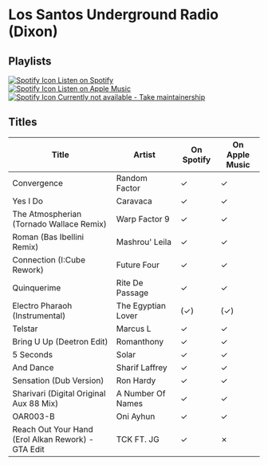 # Los Santos Underground Radio (Dixon)

## Playlists

[![Spotify Icon](../../.assets/spotify.svg "Listen on Spotify") Listen on Spotify](https://open.spotify.com/playlist/52fwOmd2d5D22Z0gy3Mrn2)  
[![Spotify Icon](../../.assets/applemusic.svg "Listen on Apple Music") Listen on Apple Music](https://itunes.apple.com/de/playlist/pl.u-GM9gh8aoX3E)  
[![Spotify Icon](../../.assets/youtubemusic.svg "Listen on Youtube Music") Currently not available - Take maintainership](https://github.com/MarauderXtreme/video-game-radiostation-playlists/fork)

## Titles

| Title                                              | Artist             | On Spotify | On Apple Music |
| -------------------------------------------------- | ------------------ | ---------- | -------------- |
| Convergence                                        | Random Factor      | ✓          | ✓              |
| Yes I Do                                           | Caravaca           | ✓          | ✓              |
| The Atmospherian (Tornado Wallace Remix)           | Warp Factor 9      | ✓          | ✓              |
| Roman (Bas Ibellini Remix)                         | Mashrou' Leila     | ✓          | ✓              |
| Connection (I:Cube Rework)                         | Future Four        | ✓          | ✓              |
| Quinquerime                                        | Rite De Passage    | ✓          | ✓              |
| Electro Pharaoh (Instrumental)                     | The Egyptian Lover | (✓)        | (✓)            |
| Telstar                                            | Marcus L           | ✓          | ✓              |
| Bring U Up (Deetron Edit)                          | Romanthony         | ✓          | ✓              |
| 5 Seconds                                          | Solar              | ✓          | ✓              |
| And Dance                                          | Sharif Laffrey     | ✓          | ✓              |
| Sensation (Dub Version)                            | Ron Hardy          | ✓          | ✓              |
| Sharivari (Digital Original Aux 88 Mix)            | A Number Of Names  | ✓          | ✓              |
| OAR003-B                                           | Oni Ayhun          | ✓          | ✓              |
| Reach Out Your Hand (Erol Alkan Rework) - GTA Edit | TCK FT. JG         | ✓          | ✗              |
